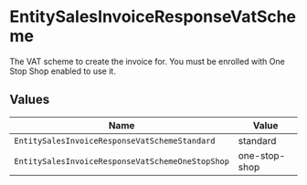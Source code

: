 # EntitySalesInvoiceResponseVatScheme

The VAT scheme to create the invoice for. You must be enrolled with One Stop Shop enabled to use it.


## Values

| Name                                             | Value                                            |
| ------------------------------------------------ | ------------------------------------------------ |
| `EntitySalesInvoiceResponseVatSchemeStandard`    | standard                                         |
| `EntitySalesInvoiceResponseVatSchemeOneStopShop` | one-stop-shop                                    |